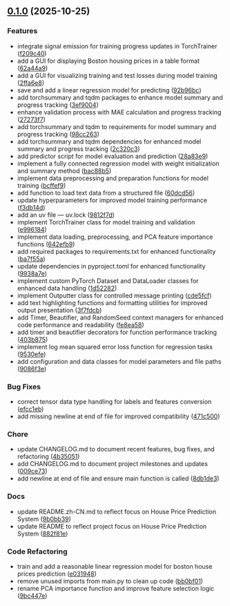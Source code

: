 <!-- insertion marker -->
<a name="0.1.0"></a>

## [0.1.0](https://github.com///compare/14e2bc3319a7427d97e48066c54c5255c30e3261...0.1.0) (2025-10-25)

### Features

- integrate signal emission for training progress updates in TorchTrainer ([f209c40](https://github.com///commit/f209c403f0c1cede770d033a53a7a8497b9cb314))
- add a GUI for displaying Boston housing prices in a table format ([62a44a9](https://github.com///commit/62a44a916ad8015f47733d387cb5142e9413f6f8))
- add a GUI for visualizing training and test losses during model training ([2ffa6e8](https://github.com///commit/2ffa6e8ed1cb6d313b9d2f3efce7194798adcd31))
- save and add a linear regression model for predicting ([92b96bc](https://github.com///commit/92b96bcbd5181958be2972cca4dd8c1920253f4d))
- add torchsummary and tqdm packages to enhance model summary and progress tracking ([3ef9004](https://github.com///commit/3ef900406ad3b5f1709334da14da234367c0d7b0))
- enhance validation process with MAE calculation and progress tracking ([27273f7](https://github.com///commit/27273f791ed4776bea9798ff9b39fcd591b8dc07))
- add torchsummary and tqdm to requirements for model summary and progress tracking ([98cc263](https://github.com///commit/98cc263debf15cc3d5db3f79a6a9bb818a939761))
- add torchsummary and tqdm dependencies for enhanced model summary and progress tracking ([2c320c3](https://github.com///commit/2c320c37e4e28b8f3cead8db369cb5a2253e4368))
- add predictor script for model evaluation and prediction ([28a83e9](https://github.com///commit/28a83e9694babd7fe54fe79b0608d414cc261f0e))
- implement a fully connected regression model with weight initialization and summary method ([bac88b5](https://github.com///commit/bac88b5a186ba39d875742e4fe62b2c6e4fdeee5))
- implement data preprocessing and preparation functions for model training ([bcffef9](https://github.com///commit/bcffef955c05eca7a55d6ba1ef9bbf76aff166e0))
- add function to load text data from a structured file ([60dcd56](https://github.com///commit/60dcd56e32db959523b46b91e4e7e2d56e07f77a))
- update hyperparameters for improved model training performance ([f3db14d](https://github.com///commit/f3db14d798f5fcf0dac364412df3be3597e135eb))
- add an uv file — uv.lock ([9812f7d](https://github.com///commit/9812f7ddfbd74b212a24d2686ee1991d9267eb82))
- implement TorchTrainer class for model training and validation ([e996184](https://github.com///commit/e996184c2fee7a264569ff74799d8d9800eac4a5))
- implement data loading, preprocessing, and PCA feature importance functions ([642efb9](https://github.com///commit/642efb94385d1e04bf00f2721343bf6bda60cf62))
- add required packages to requirements.txt for enhanced functionality ([ba7f55a](https://github.com///commit/ba7f55aa666e241c3b82308564d47fd77ffffc78))
- update dependencies in pyproject.toml for enhanced functionality ([9938a7e](https://github.com///commit/9938a7edb9e5632a3196c9d2e7d66e0cd5d5e84f))
- implement custom PyTorch Dataset and DataLoader classes for enhanced data handling ([1d52282](https://github.com///commit/1d522829f7e13207025c8345767cd8d1f0eb5d64))
- implement Outputter class for controlled message printing ([cde5fcf](https://github.com///commit/cde5fcfe26db90eb0d7484b0a4d0e8e8228fd22f))
- add text highlighting functions and formatting utilities for improved output presentation ([3f7fdcb](https://github.com///commit/3f7fdcbb52509b11bda0a357b8c903cac507703f))
- add Timer, Beautifier, and RandomSeed context managers for enhanced code performance and readability ([fe8ea58](https://github.com///commit/fe8ea58df0fdc30c9650ff6dfc5cffd15b244fa3))
- add timer and beautifier decorators for function performance tracking ([403b875](https://github.com///commit/403b87501bc76c450384a698f5029e8e625afd54))
- implement log mean squared error loss function for regression tasks ([9530efe](https://github.com///commit/9530efe60614757545a346a84ce17938c52fca30))
- add configuration and data classes for model parameters and file paths ([9086f3e](https://github.com///commit/9086f3e6f416b64c5b1201e3e6a1964e8487b0b0))

### Bug Fixes

- correct tensor data type handling for labels and features conversion ([efcc1eb](https://github.com///commit/efcc1eb5ebb542fd77468ea6842ded106d7f996e))
- add missing newline at end of file for improved compatibility ([471c500](https://github.com///commit/471c500a49f5687f48b78349a6bb23b7cf2ba829))

### Chore

- update CHANGELOG.md to document recent features, bug fixes, and refactoring ([4b35051](https://github.com///commit/4b35051e996269ab516bea411a593fc5c1fb1217))
- add CHANGELOG.md to document project milestones and updates ([009ce73](https://github.com///commit/009ce73bdf7f893c65b80094224a4f0f75c8aba6))
- add newline at end of file and ensure main function is called ([8db1de3](https://github.com///commit/8db1de3ab10998acf7aa3bf18543ba9e5c5cb563))

### Docs

- update README.zh-CN.md to reflect focus on House Price Prediction System ([9b0bb39](https://github.com///commit/9b0bb39a4ce08ae85225a803a96aeb0c67f33b92))
- update README to reflect project focus on House Price Prediction System ([882f81e](https://github.com///commit/882f81ec97aee8002daf198344b3f2a4ba149a4b))

### Code Refactoring

- train and add a reasonable linear regression model for boston house prices prediction ([e031948](https://github.com///commit/e031948966a164aac8839fea00cc414b490bad74))
- remove unused imports from main.py to clean up code ([bb0bf01](https://github.com///commit/bb0bf0134dc1f03052b6233eedab724bcfe29827))
- rename PCA importance function and improve feature selection logic ([9bc447e](https://github.com///commit/9bc447ec556a9242ea5dd2848f617d68dd88ac6b))

